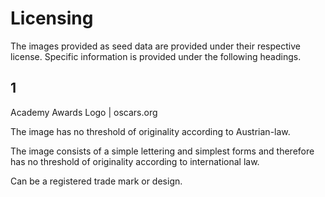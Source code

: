 # Licensing
The images provided as seed data are provided under their respective license. Specific information is provided under the following headings.

## 1
Academy Awards Logo | oscars.org

The image has no threshold of originality according to Austrian-law.

The image consists of a simple lettering and simplest forms and therefore has no threshold of originality according to
international law.

Can be a registered trade mark or design.

